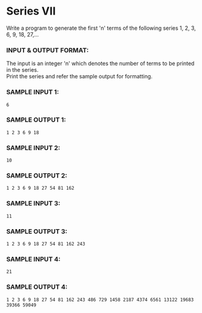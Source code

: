 # Series VII

Write a program to generate the first 'n' terms of the following series 1, 2, 3, 6, 9, 18, 27,... 

### INPUT & OUTPUT FORMAT:

The input is an integer 'n' which denotes the number of terms to be printed in the series. <br>
Print the series and refer the sample output for formatting.

### SAMPLE INPUT 1:

```
6
```

### SAMPLE OUTPUT 1:

```
1 2 3 6 9 18
```

### SAMPLE INPUT 2:

```
10
```

### SAMPLE OUTPUT 2:

```
1 2 3 6 9 18 27 54 81 162
```

### SAMPLE INPUT 3:

```
11
```

### SAMPLE OUTPUT 3:

```
1 2 3 6 9 18 27 54 81 162 243
```

### SAMPLE INPUT 4:

```
21
```

### SAMPLE OUTPUT 4:

```
1 2 3 6 9 18 27 54 81 162 243 486 729 1458 2187 4374 6561 13122 19683 39366 59049
```
